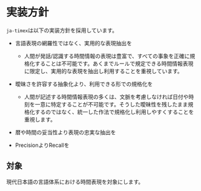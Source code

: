 # 実装方針

`ja-timex`は以下の実装方針を採用しています。

- 言語表現の網羅性ではなく、実用的な表現抽出を
  - 人間が発話/認識する時間情報の表現は豊富で、すべての事象を正確に規格化することは不可能です。あくまでルールで規定できる時間情報表現に限定し、実用的な表現を抽出し利用することを重視しています。
- 曖昧さを許容する抽象化より、利用できる形での規格化を
  - 人間が記述する時間情報表現の多くは、文脈を考慮しなければ日付や時刻を一意に特定することが不可能です。そうした曖昧性を残したまま規格化するのではなく、統一した作法で規格化し利用しやすくすることを重視します。
- 暦や時間の妥当性より表現の忠実な抽出を

- PrecisionよりRecallを


## 対象
現代日本語の言語体系における時間表現を対象にします。

